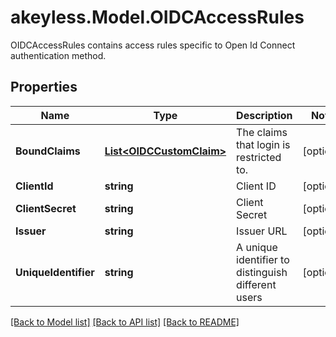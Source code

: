 # akeyless.Model.OIDCAccessRules
OIDCAccessRules contains access rules specific to Open Id Connect authentication method.
## Properties

Name | Type | Description | Notes
------------ | ------------- | ------------- | -------------
**BoundClaims** | [**List&lt;OIDCCustomClaim&gt;**](OIDCCustomClaim.md) | The claims that login is restricted to. | [optional] 
**ClientId** | **string** | Client ID | [optional] 
**ClientSecret** | **string** | Client Secret | [optional] 
**Issuer** | **string** | Issuer URL | [optional] 
**UniqueIdentifier** | **string** | A unique identifier to distinguish different users | [optional] 

[[Back to Model list]](../README.md#documentation-for-models) [[Back to API list]](../README.md#documentation-for-api-endpoints) [[Back to README]](../README.md)

